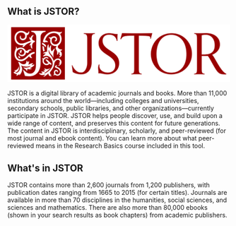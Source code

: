 ## What is JSTOR?

![logo](../J_horizontal.svg)

JSTOR is a digital library of academic journals and books. More than 11,000 institutions around the world—including colleges and universities, secondary schools, public libraries, and other organizations—currently participate in JSTOR. JSTOR helps people discover, use, and build upon a wide range of content, and preserves this content for future generations.  The content in JSTOR is interdisciplinary, scholarly, and peer-reviewed (for most journal and ebook content). You can learn more about what peer-reviewed means in the Research Basics course included in this tool.


## What's in JSTOR
JSTOR contains more than 2,600 journals from 1,200 publishers, with publication dates ranging from 1665 to 2015 (for certain titles). Journals are available in more than 70 disciplines in the humanities, social sciences, and sciences and mathematics. There are also more than 80,000 ebooks (shown in your search results as book chapters) from academic publishers.
